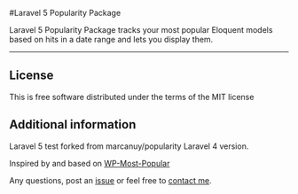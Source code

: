 #Laravel 5 Popularity Package

Laravel 5 Popularity Package tracks your most popular Eloquent models based on hits in a date range and lets you display them.

----

## License

This is free software distributed under the terms of the MIT license

## Additional information

Laravel 5 test forked from marcanuy/popularity Laravel 4 version.

Inspired by and based on [WP-Most-Popular](https://github.com/MattGeri/WP-Most-Popular)

Any questions, post an [issue](https://github.com/marcanuy/Popularity/issues) or feel free to [contact me](http://twitter.com/marcanuy).
